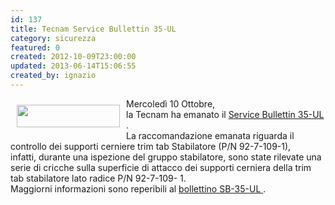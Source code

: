 ```yaml
---
id: 137
title: Tecnam Service Bullettin 35-UL
category: sicurezza
featured: 0
created: 2012-10-09T23:00:00
updated: 2013-06-14T15:06:55
created_by: ignazio
---
```

<p>
 <img border="0" height="36" src="images/stories/logo-Tecnam.gif" style="float: left; padding: 10px;" width="165"/>
 Mercoledì 10 Ottobre,
 <br/>
 la Tecnam ha emanato il
 <a href="dmdocuments/Tecnam.SB035-UL.pdf" target="_blank" title="Tecnam SB 35 -UL">
  Service Bullettin 35-UL
 </a>
 .
 <br/>
 La raccomandazione emanata riguarda il controllo dei supporti cerniere trim tab Stabilatore (P/N 92-7-109-1), infatti, durante una ispezione del gruppo stabilatore, sono state rilevate una serie di cricche sulla superficie di attacco dei supporti cerniera della trim tab stabilatore lato radice P/N 92-7-109- 1.
 <br/>
 <span style="line-height: 1.3em;">
  Maggiorni informazioni sono reperibili al
 </span>
 <a href="dmdocuments/Tecnam.SB035-UL.pdf" style="line-height: 1.3em;" target="_blank" title="Tecnam SB 35 -UL">
  bollettino SB-35-UL
 </a>
 <span style="line-height: 1.3em;">
  .
 </span>
</p>
